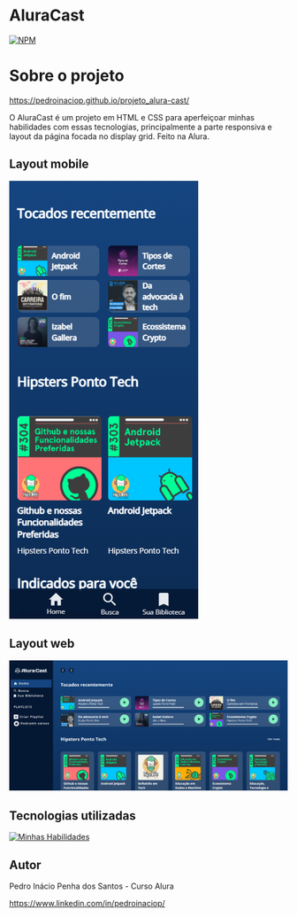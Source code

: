 # AluraCast

[![NPM](https://img.shields.io/npm/l/react)](https://github.com/pedroinaciop/Projeto-AluraCast/blob/main/LICENSE) 

# Sobre o projeto

https://pedroinaciop.github.io/projeto_alura-cast/

O AluraCast é um projeto em HTML e CSS para aperfeiçoar minhas habilidades com essas tecnologias, principalmente a parte responsiva e layout da página focada no display grid. Feito na Alura.

## Layout mobile
![Mobile 1](https://github.com/pedroinaciop/Projeto-AluraCast/blob/main/src/assets/img/mobile-design-2.png)

## Layout web
![Web 1](https://github.com/pedroinaciop/Projeto-AluraCast/blob/main/src/assets/img/web-design-1.png)

## Tecnologias utilizadas
[![Minhas Habilidades](https://skillicons.dev/icons?i=html,css)](https://skillicons.dev)

## Autor

Pedro Inácio Penha dos Santos - Curso Alura

https://www.linkedin.com/in/pedroinaciop/

